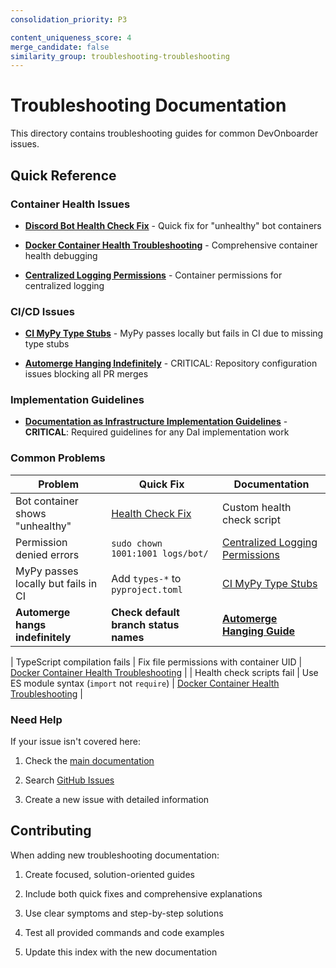 ```yaml
---
consolidation_priority: P3

content_uniqueness_score: 4
merge_candidate: false
similarity_group: troubleshooting-troubleshooting
---
```


# Troubleshooting Documentation

This directory contains troubleshooting guides for common DevOnboarder issues.

## Quick Reference

### Container Health Issues

- **[Discord Bot Health Check Fix](DISCORD_BOT_HEALTH_CHECK_FIX.md)** - Quick fix for "unhealthy" bot containers

- **[Docker Container Health Troubleshooting](DOCKER_CONTAINER_HEALTH_TROUBLESHOOTING.md)** - Comprehensive container health debugging

- **[Centralized Logging Permissions](CENTRALIZED_LOGGING_PERMISSIONS.md)** - Container permissions for centralized logging

### CI/CD Issues

- **[CI MyPy Type Stubs](CI_MYPY_TYPE_STUBS.md)** - MyPy passes locally but fails in CI due to missing type stubs

- **[Automerge Hanging Indefinitely](AUTOMERGE_HANGING_INDEFINITELY.md)** - CRITICAL: Repository configuration issues blocking all PR merges

### Implementation Guidelines

- **[Documentation as Infrastructure Implementation Guidelines](DOCUMENTATION_AS_INFRASTRUCTURE_IMPLEMENTATION_GUIDELINES.md)** - **CRITICAL**: Required guidelines for any DaI implementation work

### Common Problems

| Problem | Quick Fix | Documentation |
|---------|-----------|---------------|
| Bot container shows "unhealthy" | [Health Check Fix](DISCORD_BOT_HEALTH_CHECK_FIX.md) | Custom health check script |
| Permission denied errors | `sudo chown 1001:1001 logs/bot/` | [Centralized Logging Permissions](CENTRALIZED_LOGGING_PERMISSIONS.md) |
| MyPy passes locally but fails in CI | Add `types-*` to `pyproject.toml` | [CI MyPy Type Stubs](CI_MYPY_TYPE_STUBS.md) |
| **Automerge hangs indefinitely** | **Check default branch  status names** | **[Automerge Hanging Guide](AUTOMERGE_HANGING_INDEFINITELY.md)** |

| TypeScript compilation fails | Fix file permissions with container UID | [Docker Container Health Troubleshooting](DOCKER_CONTAINER_HEALTH_TROUBLESHOOTING.md) |
| Health check scripts fail | Use ES module syntax (`import` not `require`) | [Docker Container Health Troubleshooting](DOCKER_CONTAINER_HEALTH_TROUBLESHOOTING.md) |

### Need Help

If your issue isn't covered here:

1. Check the [main documentation](../README.md)

2. Search [GitHub Issues](https://github.com/theangrygamershowproductions/DevOnboarder/issues)

3. Create a new issue with detailed information

## Contributing

When adding new troubleshooting documentation:

1. Create focused, solution-oriented guides

2. Include both quick fixes and comprehensive explanations

3. Use clear symptoms and step-by-step solutions

4. Test all provided commands and code examples

5. Update this index with the new documentation
